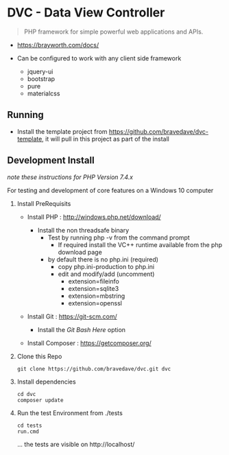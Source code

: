 # DVC - Data View Controller
> PHP framework for simple powerful web applications and APIs.

* https://brayworth.com/docs/

* Can be configured to work with any client side framework
  * jquery-ui
  * bootstrap
  * pure
  * materialcss

## Running
* Install the template project from https://github.com/bravedave/dvc-template, it will pull in this project as part of the install


## Development Install
  _note these instructions for PHP Version 7.4.x_

For testing and development of core features on a Windows 10 computer
1. Install PreRequisits
   * Install PHP : http://windows.php.net/download/
     * Install the non threadsafe binary
       * Test by running php -v from the command prompt
         * If required install the VC++ runtime available from the php download page
       * by default there is no php.ini (required)
         * copy php.ini-production to php.ini
         * edit and modify/add (uncomment)
           * extension=fileinfo
           * extension=sqlite3
           * extension=mbstring
           * extension=openssl

   * Install Git : https://git-scm.com/
     * Install the *Git Bash Here* option
   * Install Composer : https://getcomposer.org/

2. Clone this Repo
   ```
   git clone https://github.com/bravedave/dvc.git dvc
   ```

2. Install dependencies
   ```
   cd dvc
   composer update
   ```

3. Run the test Environment from ./tests
   ```
   cd tests
   run.cmd
   ```

   ... the tests are visible on http://localhost/
